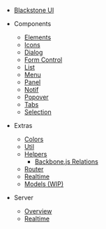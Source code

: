 * [Blackstone UI](/README.md)

* Components
    * [Elements](/elements/README.md)
    * [Icons](./icons.md)
    * [Dialog](/presenters/dialog/README.md)
    * [Form Control](/presenters/form-control/README.md)
    * [List](/presenters/list/README.md)
    * [Menu](/presenters/menu/README.md)
    * [Panel](/presenters/panel/README.md)
    * [Notif](/presenters/notif/README.md)
    * [Popover](/presenters/popover/README.md)
    * [Tabs](/presenters/tabs/README.md)
    * [Selection](/presenters/selection/README.md)

* Extras
    * [Colors](./colors.md)
    * [Util](/util/README.md)
    * [Helpers](/helpers/README.md)
        * [Backbone.js Relations](/helpers/backbone/relations/README.md)
    * [Router](/router/README.md)
    * [Realtime](/realtime/README.md)
    * [Models (WIP)](/models/README.md)

* Server
    * [Overview](/server/README.md)
    * [Realtime](/server/realtime/README.md)